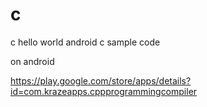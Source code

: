 # c
c hello world android c sample code 




on android 


https://play.google.com/store/apps/details?id=com.krazeapps.cppprogrammingcompiler
